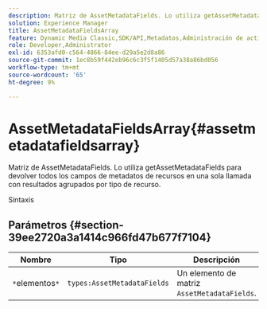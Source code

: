 ```yaml
---
description: Matriz de AssetMetadataFields. Lo utiliza getAssetMetadataFields para devolver todos los campos de metadatos de recursos en una sola llamada con resultados agrupados por tipo de recurso.
solution: Experience Manager
title: AssetMetadataFieldsArray
feature: Dynamic Media Classic,SDK/API,Metadatos,Administración de activos
role: Developer,Administrator
exl-id: 6353afd0-c564-4866-84ee-d29a5e2d8a86
source-git-commit: 1ec8b59f442eb96c6c3f5f1405d57a38a86bd056
workflow-type: tm+mt
source-wordcount: '65'
ht-degree: 9%

---
```


# AssetMetadataFieldsArray{#assetmetadatafieldsarray}

Matriz de AssetMetadataFields. Lo utiliza getAssetMetadataFields para devolver todos los campos de metadatos de recursos en una sola llamada con resultados agrupados por tipo de recurso.

Sintaxis

## Parámetros {#section-39ee2720a3a1414c966fd47b677f7104}

| Nombre | Tipo | Descripción |
|---|---|---|
| `*`elementos`*` | `types:AssetMetadataFields` | Un elemento de matriz `AssetMetadataFields`. |
